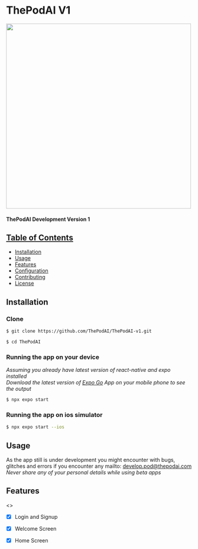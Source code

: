 # ThePodAI V1
<img src="../AlphaV1/app/assets/backgrounds/welcomeScreenImage.jpg" height="500"><br>
#### ThePodAI Development Version 1 <br>
## <u>Table of Contents</u>

- [Installation](#installation)
- [Usage](#usage)
- [Features](#features)
- [Configuration](#configuration)
- [Contributing](#contributing)
- [License](#license)

## Installation

### Clone

```bash
$ git clone https://github.com/ThePodAI/ThePodAI-v1.git
```
```bash
$ cd ThePodAI
```

### Running the app on your device
<i>Assuming you already have latest version of react-native and expo installed</i><br>
<i>Download the latest version of <u>Expo Go</u> App on your mobile phone to see the output</i>
```bash
$ npx expo start
```
### Running the app on ios simulator
```bash
$ npx expo start --ios
```

## Usage
<p>
As the app still is under development you might encounter with bugs, glitches and errors
if you encounter any mailto: <a href="mailto:">develop.pod@thepodai.com</a>
<br><i>Never share any of your personal details while using beta apps</i>
</p>


## Features
<>
- [x] Login and Signup
- [x] Welcome Screen
- [x] Home Screen


